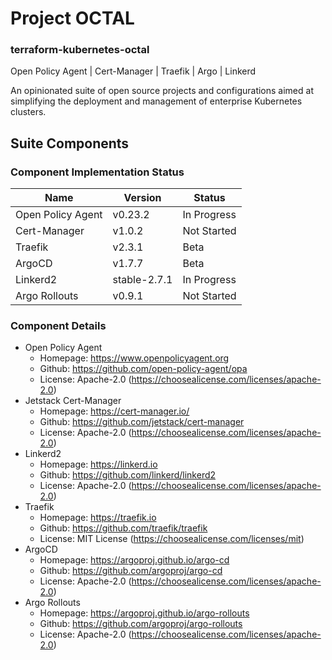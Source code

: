 # Project OCTAL
### terraform-kubernetes-octal

Open Policy Agent | Cert-Manager | Traefik | Argo | Linkerd

An opinionated suite of open source projects and configurations aimed at simplifying the deployment and management of enterprise Kubernetes clusters.

## Suite Components
### Component Implementation Status
| Name                  | Version   | Status    |
| --------------------- | --------- | --------- |
| Open Policy Agent     | v0.23.2 | In Progress  |
| Cert-Manager | v1.0.2 | Not Started  |
| Traefik               | v2.3.1 | Beta  |
| ArgoCD                | v1.7.7 | Beta  |
| Linkerd2              | stable-2.7.1  | In Progress  |
| Argo Rollouts         | v0.9.1 | Not Started  |

### Component Details
- Open Policy Agent
    - Homepage: https://www.openpolicyagent.org
    - Github: https://github.com/open-policy-agent/opa
    - License: Apache-2.0 (https://choosealicense.com/licenses/apache-2.0)
- Jetstack Cert-Manager
    - Homepage: https://cert-manager.io/
    - Github: https://github.com/jetstack/cert-manager
    - License: Apache-2.0 (https://choosealicense.com/licenses/apache-2.0)
- Linkerd2
    - Homepage: https://linkerd.io
    - Github: https://github.com/linkerd/linkerd2
    - License: Apache-2.0 (https://choosealicense.com/licenses/apache-2.0)
- Traefik
    - Homepage: https://traefik.io
    - Github: https://github.com/traefik/traefik
    - License: MIT License (https://choosealicense.com/licenses/mit)
- ArgoCD
    - Homepage: https://argoproj.github.io/argo-cd
    - Github: https://github.com/argoproj/argo-cd
    - License: Apache-2.0 (https://choosealicense.com/licenses/apache-2.0)
- Argo Rollouts
    - Homepage: https://argoproj.github.io/argo-rollouts
    - Github: https://github.com/argoproj/argo-rollouts
    - License: Apache-2.0 (https://choosealicense.com/licenses/apache-2.0)

